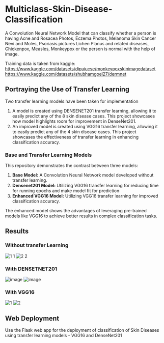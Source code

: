 # Multiclass-Skin-Disease-Classification
A Convolution Neural Network Model that can classify whether a person is having Acne and Rosacea Photos, Eczema Photos, Melanoma Skin Cancer Nevi and Moles, Psoriasis pictures Lichen Planus and related diseases, Chickenpox, Measles, Monkeypox or the person is normal with the help of image.

Training data is taken from kaggle:
https://www.kaggle.com/datasets/dipuiucse/monkeypoxskinimagedataset
https://www.kaggle.com/datasets/shubhamgoel27/dermnet

## Portraying the Use of Transfer Learning
Two transfer learning models have been taken for implementation
1) A model is created using DENSENET201 transfer learning, allowing it to easily predict any of the 8 skin disease cases. This project showcases how model highlights room for improvement in DenseNet201.
2) An improved model is created using VGG16 transfer learning, allowing it to easily predict any of the 4 skin disease cases. This project showcases the effectiveness of transfer learning in enhancing classification accuracy.

### Base and Transfer Learning Models
This repository demonstrates the contrast between three models:

1. **Base Model:** A Convolution Neural Network model developed without transfer learning.
2. **Densenet201 Model:** Utilizing VGG16 transfer learning for reducing time for running epochs and make model fit for prediction
3. **Enhanced VGG16 Model:** Utilizing VGG16 transfer learning for improved classification accuracy.

The enhanced model shows the advantages of leveraging pre-trained models like VGG16 to achieve better results in complex classification tasks.

## Results
### Without transfer Learning
![1 1](https://github.com/AkshatJain20092002/Skin-Disease-Classification/assets/106154057/065d3518-2e40-4dee-b5ce-5bd7fc70461b)
![2 2](https://github.com/AkshatJain20092002/Skin-Disease-Classification/assets/106154057/c77f3700-24f9-4b36-923e-5c0238957630)

### With DENSETNET201
![image](https://github.com/AkshatJain20092002/Skin-Disease-Classification/assets/106154057/d16a5ace-fe7a-420a-b553-98b9d123111b)
![image](https://github.com/AkshatJain20092002/Skin-Disease-Classification/assets/106154057/4ee0ca9d-796d-4a5d-8596-72a0c943e5eb)

### With VGG16
![1](https://github.com/AkshatJain20092002/Skin-Disease-Classification/assets/106154057/36da59c0-abd8-49c5-a628-37d055da5938)
![2](https://github.com/AkshatJain20092002/Skin-Disease-Classification/assets/106154057/7c50e56a-4352-4221-9b7d-0e55062a7e39)

## Web Deployment
Use the Flask web app for the deployment of classification of Skin Diseases using transfer learning models - VGG16 and DenseNet201
